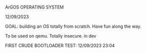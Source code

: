 ArGOS OPERATING SYSTEM

12/09/2023

GOAL: building an OS totally from scratch. Have fun along the way.

To be used on qemu. Totally insecure. 
in dev

FIRST CRUDE BOOTLOADER TEST: 12/09/2023 23:04